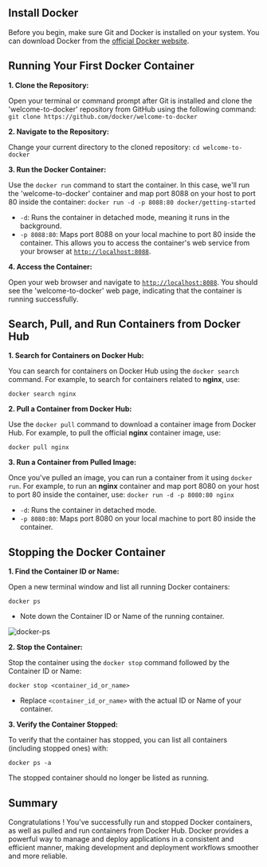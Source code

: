 ## Install Docker

   Before you begin, make sure Git and Docker is installed on your system. You
   can download Docker from the [official Docker
   website](https://www.docker.com/products/docker-desktop/).


## Running Your First Docker Container

**1. Clone the Repository:**

Open your terminal or command prompt after Git is installed and clone the 'welcome-to-docker' repository from GitHub using the following command:
        ```
        git clone https://github.com/docker/welcome-to-docker
        ```

**2. Navigate to the Repository:**

Change your current directory to the cloned repository:
        ```
        cd welcome-to-docker
        ```

**3. Run the Docker Container:**

Use the `docker run` command to start the container. In this case, we'll run the 'welcome-to-docker' container and map port 8088 on your host to port 80 inside the container:
        ```
        docker run -d -p 8088:80 docker/getting-started
        ```



- `-d`: Runs the container in detached mode, meaning it runs in the background.
- `-p 8088:80`: Maps port 8088 on your local machine to port 80 inside the
  container. This allows you to access the container's web service from your
  browser at [`http://localhost:8088`](http://localhost:8088).


**4. Access the Container:**

Open your web browser and navigate to
[`http://localhost:8088`](http://localhost:8088). You should see the
'welcome-to-docker' web page, indicating that the container is running
successfully.

## Search, Pull, and Run Containers from Docker Hub ##

**1. Search for Containers on Docker Hub:**

You can search for containers on Docker Hub using the `docker search` command. For example, to search for containers related to **nginx**, use:
   ```
   docker search nginx
   ```

**2. Pull a Container from Docker Hub:**

Use the `docker pull` command to download a container image from Docker Hub. For example, to pull the official **nginx** container image, use:
   ```
   docker pull nginx
   ```

**3. Run a Container from Pulled Image:**

Once you've pulled an image, you can run a container from it using `docker run`. For example, to run an **nginx** container and map port 8080 on your host to port 80 inside the container, use:
    ```
    docker run -d -p 8080:80 nginx
    ```



- `-d`: Runs the container in detached mode.
- `-p 8080:80`: Maps port 8080 on your local machine to port 80 inside the
  container.



## Stopping the Docker Container ##

**1. Find the Container ID or Name:**

Open a new terminal window and list all running Docker containers:

   ```
   docker ps
   ```

- Note down the Container ID or Name of the running container.


![docker-ps](img/docker-ps.png)

**2. Stop the Container:**

Stop the container using the `docker stop` command followed by the Container ID
or Name:

   ```
   docker stop <container_id_or_name>
   ```

- Replace `<container_id_or_name>` with the actual ID or Name of your container.

**3. Verify the Container Stopped:**

To verify that the container has stopped, you can list all containers (including
stopped ones) with:

   ```
   docker ps -a
   ```

The stopped container should no longer be listed as running.

## Summary

Congratulations ! You've successfully run and stopped Docker containers, as well
as pulled and run containers from Docker Hub. Docker provides a powerful way to
manage and deploy applications in a consistent and efficient manner, making
development and deployment workflows smoother and more reliable.

